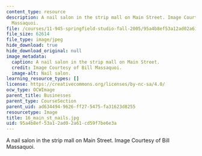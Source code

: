 ```yaml
---
content_type: resource
description: A nail salon in the strip mall on Main Street. Image Courtesy of Bill
  Massaquoi.
file: /courses/11-945-springfield-studio-fall-2005/95a4b8ef53a12ad02a61cd59f7be6e3a_16_main_st_nails.jpg
file_size: 62614
file_type: image/jpeg
hide_download: true
hide_download_original: null
image_metadata:
  caption: A nail salon in the strip mall on Main Street.
  credit: Image Courtesy of Bill Massaquoi.
  image-alt: Nail salon.
learning_resource_types: []
license: https://creativecommons.org/licenses/by-nc-sa/4.0/
ocw_type: OCWImage
parent_title: Businesses
parent_type: CourseSection
parent_uid: ad634494-9626-ff27-5475-fa31623d8255
resourcetype: Image
title: 16_main_st_nails.jpg
uid: 95a4b8ef-53a1-2ad0-2a61-cd59f7be6e3a
---
```

A nail salon in the strip mall on Main Street. Image Courtesy of Bill Massaquoi.